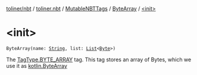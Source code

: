 [toliner/nbt](../../../index.md) / [toliner.nbt](../../index.md) / [MutableNBTTags](../index.md) / [ByteArray](index.md) / [&lt;init&gt;](./-init-.md)

# &lt;init&gt;

`ByteArray(name: `[`String`](https://kotlinlang.org/api/latest/jvm/stdlib/kotlin/-string/index.html)`, list: `[`List`](https://kotlinlang.org/api/latest/jvm/stdlib/kotlin.collections/-list/index.html)`<`[`Byte`](https://kotlinlang.org/api/latest/jvm/stdlib/kotlin/-byte/index.html)`>)`

The [TagType.BYTE_ARRAY](../../-tag-type/-b-y-t-e_-a-r-r-a-y.md) tag.
This tag stores an array of Bytes, which we use it as [kotlin.ByteArray](https://kotlinlang.org/api/latest/jvm/stdlib/kotlin/-byte-array/index.html)

